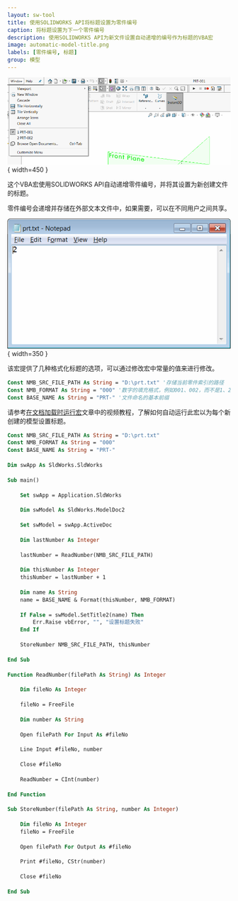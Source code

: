 ```yaml
---
layout: sw-tool
title: 使用SOLIDWORKS API将标题设置为零件编号
caption: 将标题设置为下一个零件编号
description: 使用SOLIDWORKS API为新文件设置自动递增的编号作为标题的VBA宏
image: automatic-model-title.png
labels: [零件编号, 标题]
group: 模型
---
```

![将模型标题设置为零件编号](automatic-model-title.png){ width=450 }

这个VBA宏使用SOLIDWORKS API自动递增零件编号，并将其设置为新创建文件的标题。

零件编号会递增并存储在外部文本文件中，如果需要，可以在不同用户之间共享。

![文本文件中的当前零件编号值](part-number-storage-file.png){ width=350 }

该宏提供了几种格式化标题的选项，可以通过修改宏中常量的值来进行修改。

~~~ vb
Const NMB_SRC_FILE_PATH As String = "D:\prt.txt" '存储当前零件索引的路径
Const NMB_FORMAT As String = "000" '数字的填充格式，例如001、002，而不是1、2
Const BASE_NAME As String = "PRT-" '文件命名的基本前缀
~~~

请参考[在文档加载时运行宏](/docs/codestack/solidworks-api/application/documents/handle-document-load/)文章中的视频教程，了解如何自动运行此宏以为每个新创建的模型设置标题。

~~~ vb
Const NMB_SRC_FILE_PATH As String = "D:\prt.txt"
Const NMB_FORMAT As String = "000"
Const BASE_NAME As String = "PRT-"

Dim swApp As SldWorks.SldWorks

Sub main()

    Set swApp = Application.SldWorks
        
    Dim swModel As SldWorks.ModelDoc2
        
    Set swModel = swApp.ActiveDoc
    
    Dim lastNumber As Integer
    
    lastNumber = ReadNumber(NMB_SRC_FILE_PATH)
    
    Dim thisNumber As Integer
    thisNumber = lastNumber + 1
    
    Dim name As String
    name = BASE_NAME & Format(thisNumber, NMB_FORMAT)
    
    If False = swModel.SetTitle2(name) Then
        Err.Raise vbError, "", "设置标题失败"
    End If
    
    StoreNumber NMB_SRC_FILE_PATH, thisNumber
    
End Sub

Function ReadNumber(filePath As String) As Integer
    
    Dim fileNo As Integer

    fileNo = FreeFile
    
    Dim number As String
    
    Open filePath For Input As #fileNo
        
    Line Input #fileNo, number
    
    Close #fileNo
    
    ReadNumber = CInt(number)
    
End Function

Sub StoreNumber(filePath As String, number As Integer)
    
    Dim fileNo As Integer
    fileNo = FreeFile
    
    Open filePath For Output As #fileNo
    
    Print #fileNo, CStr(number)
    
    Close #fileNo
    
End Sub
~~~